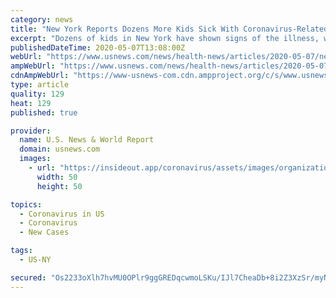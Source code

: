 ```yaml
---
category: news
title: "New York Reports Dozens More Kids Sick With Coronavirus-Related Illness as U.S. Death Toll Tops 73,000"
excerpt: "Dozens of kids in New York have shown signs of the illness, which carries symptoms similar to toxic shock syndrome and Kawasaki syndrome."
publishedDateTime: 2020-05-07T13:08:00Z
webUrl: "https://www.usnews.com/news/health-news/articles/2020-05-07/new-york-reports-dozens-more-children-sick-with-rare-coronavirus-related-illness-as-us-death-toll-tops-73-000"
ampWebUrl: "https://www.usnews.com/news/health-news/articles/2020-05-07/new-york-reports-dozens-more-children-sick-with-rare-coronavirus-related-illness-as-us-death-toll-tops-73-000?context=amp"
cdnAmpWebUrl: "https://www-usnews-com.cdn.ampproject.org/c/s/www.usnews.com/news/health-news/articles/2020-05-07/new-york-reports-dozens-more-children-sick-with-rare-coronavirus-related-illness-as-us-death-toll-tops-73-000?context=amp"
type: article
quality: 129
heat: 129
published: true

provider:
  name: U.S. News & World Report
  domain: usnews.com
  images:
    - url: "https://insideout.app/coronavirus/assets/images/organizations/usnews.com-50x50.jpg"
      width: 50
      height: 50

topics:
  - Coronavirus in US
  - Coronavirus
  - New Cases

tags:
  - US-NY

secured: "Os2233oXlh7hvMU0OPlr9ggGREDqcwmoLSKu/IJl7CheaDb+8i2Z3XzSr/myNikap/M+rcJL6pG2E+9wW50eDp5DvABvVnBs390npoIQyttXF/xrzinYKl73EhksfdALfPxL6FepjU8hOHlZA1UjAyXjbUcBcxSFQPeehVnL9CQOuP+CqRBzZwo7ZAV1Nv9gVOxqo+perRngs1opuL9PbQcVYfvwxvVSEu+GBLUdSTStYJzGae8sfqg9f0TNmCO8EWCyLbsI7mFJRo+CJhgCCb2IQ+7g2W0imulr3hBPN1dHOJsW1O4uG3vFaGWVD8/DwZ9Q8mxi1SqMeod3iQNe9ESu3L5C6P51+8y7qZ3p3Ek+wyQFlCRtai0NpXHS3wQzUdT/zfLziyfuc7nSpPZRgMdPIO+I7cvvUpL65rFemL8nOCyByPOu91uk/QgQNmPr9p0EPInbnt2RGBo1SoEP9+dY/AI9HQSl5ziZ2GSkEH0=;sesBiTV4S4iIT5FbuaZiDA=="
---
```


